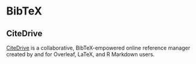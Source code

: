 # BibTeX



## CiteDrive

[CiteDrive](https://citedrive.com/) is a collaborative, BibTeX-empowered online reference manager created by and for Overleaf, LaTeX, and R Markdown users.
